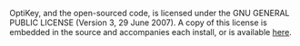OptiKey, and the open-sourced code, is licensed under the  GNU GENERAL PUBLIC LICENSE (Version 3, 29 June 2007). A copy of this license is embedded in the source and accompanies each install, or is available [here](http://www.gnu.org/copyleft/gpl.html).
